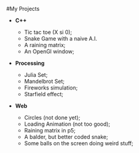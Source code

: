 #My Projects

* __C++__
    * Tic tac toe (X si 0);
    * Snake Game with a naive A.I.
    * A raining matrix;
    * An OpenGl window;

* __Processing__
    * Julia Set;
    * Mandelbrot Set;
    * Fireworks simulation;
    * Starfield effect;

* __Web__
    * Circles (not done yet);
    * Loading Animation (not too good);
    * Raining matrix in p5;
    * A balder, but better coded snake;
    * Some balls on the screen doing weird stuff;
